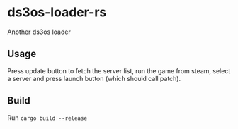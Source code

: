 # ds3os-loader-rs
Another ds3os loader

## Usage
Press update button to fetch the server list, run the game from steam, select a server and press launch button (which should call patch).

## Build
Run `cargo build --release`
